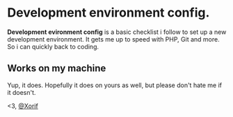 Development environment config.
=====================================

**Development evironment config** is a basic checklist i follow to set up a new development environment. It gets me up to speed with PHP, Git and more.
So i can quickly back to coding.

## Works on my machine

Yup, it does. Hopefully it does on yours as well, but please don't hate me if it doesn't.

<3, [@Xorif](https://www.twitter.com/Xorif)
